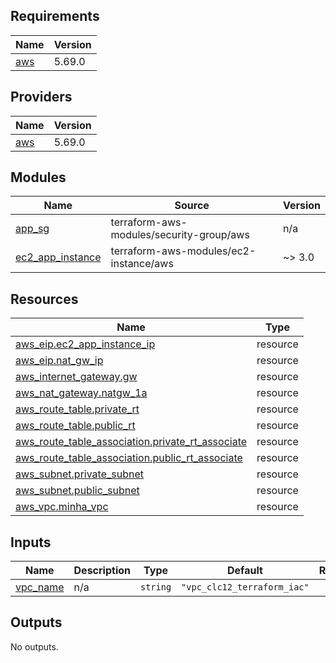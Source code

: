 ## Requirements

| Name | Version |
|------|---------|
| <a name="requirement_aws"></a> [aws](#requirement\_aws) | 5.69.0 |

## Providers

| Name | Version |
|------|---------|
| <a name="provider_aws"></a> [aws](#provider\_aws) | 5.69.0 |

## Modules

| Name | Source | Version |
|------|--------|---------|
| <a name="module_app_sg"></a> [app\_sg](#module\_app\_sg) | terraform-aws-modules/security-group/aws | n/a |
| <a name="module_ec2_app_instance"></a> [ec2\_app\_instance](#module\_ec2\_app\_instance) | terraform-aws-modules/ec2-instance/aws | ~> 3.0 |

## Resources

| Name | Type |
|------|------|
| [aws_eip.ec2_app_instance_ip](https://registry.terraform.io/providers/hashicorp/aws/5.69.0/docs/resources/eip) | resource |
| [aws_eip.nat_gw_ip](https://registry.terraform.io/providers/hashicorp/aws/5.69.0/docs/resources/eip) | resource |
| [aws_internet_gateway.gw](https://registry.terraform.io/providers/hashicorp/aws/5.69.0/docs/resources/internet_gateway) | resource |
| [aws_nat_gateway.natgw_1a](https://registry.terraform.io/providers/hashicorp/aws/5.69.0/docs/resources/nat_gateway) | resource |
| [aws_route_table.private_rt](https://registry.terraform.io/providers/hashicorp/aws/5.69.0/docs/resources/route_table) | resource |
| [aws_route_table.public_rt](https://registry.terraform.io/providers/hashicorp/aws/5.69.0/docs/resources/route_table) | resource |
| [aws_route_table_association.private_rt_associate](https://registry.terraform.io/providers/hashicorp/aws/5.69.0/docs/resources/route_table_association) | resource |
| [aws_route_table_association.public_rt_associate](https://registry.terraform.io/providers/hashicorp/aws/5.69.0/docs/resources/route_table_association) | resource |
| [aws_subnet.private_subnet](https://registry.terraform.io/providers/hashicorp/aws/5.69.0/docs/resources/subnet) | resource |
| [aws_subnet.public_subnet](https://registry.terraform.io/providers/hashicorp/aws/5.69.0/docs/resources/subnet) | resource |
| [aws_vpc.minha_vpc](https://registry.terraform.io/providers/hashicorp/aws/5.69.0/docs/resources/vpc) | resource |

## Inputs

| Name | Description | Type | Default | Required |
|------|-------------|------|---------|:--------:|
| <a name="input_vpc_name"></a> [vpc\_name](#input\_vpc\_name) | n/a | `string` | `"vpc_clc12_terraform_iac"` | no |

## Outputs

No outputs.
